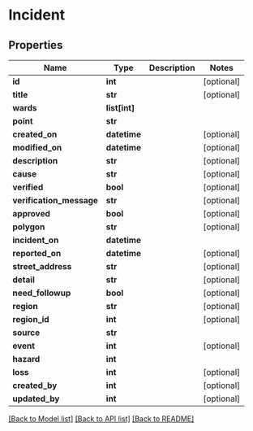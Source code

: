 # Incident

## Properties
Name | Type | Description | Notes
------------ | ------------- | ------------- | -------------
**id** | **int** |  | [optional] 
**title** | **str** |  | [optional] 
**wards** | **list[int]** |  | 
**point** | **str** |  | 
**created_on** | **datetime** |  | [optional] 
**modified_on** | **datetime** |  | [optional] 
**description** | **str** |  | [optional] 
**cause** | **str** |  | [optional] 
**verified** | **bool** |  | [optional] 
**verification_message** | **str** |  | [optional] 
**approved** | **bool** |  | [optional] 
**polygon** | **str** |  | [optional] 
**incident_on** | **datetime** |  | 
**reported_on** | **datetime** |  | [optional] 
**street_address** | **str** |  | [optional] 
**detail** | **str** |  | [optional] 
**need_followup** | **bool** |  | [optional] 
**region** | **str** |  | [optional] 
**region_id** | **int** |  | [optional] 
**source** | **str** |  | 
**event** | **int** |  | [optional] 
**hazard** | **int** |  | 
**loss** | **int** |  | [optional] 
**created_by** | **int** |  | [optional] 
**updated_by** | **int** |  | [optional] 

[[Back to Model list]](../README.md#documentation-for-models) [[Back to API list]](../README.md#documentation-for-api-endpoints) [[Back to README]](../README.md)


